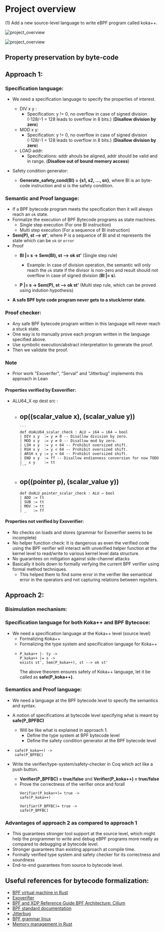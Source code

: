 # Project overview
(1) Add a new source-level language to write eBPF program called koka++. 

![project_overview](eBPF_existing_languages.png)



![project_overview](pictorial_view_of_project.png)



## Property preservation by byte-code

## Approach 1: 
### Specification language:
- We need a specification language to specify the properties of interest.
  - DIV x y : 
    - Specification: y != 0, no overflow in case of signed division (-128/-1 = 128 leads to overflow in 8 bits.) (**Disallow division by zero**)
  - MOD x y:
    - Specification: y != 0, no overflow in case of signed division (-128/-1 = 128 leads to overflow in 8 bits.) (**Disallow division by zero**)
  - LOAD addr:
    - Specifications: addr ahouls be aligned, addr should be valid and in range. (**Disallow out of bound memory access**)

- Safety condition generator:
  - **Generate_safety_cond(BI) = {s1, s2, ..., sn}**, where BI is an byte-code instruction and si is the safety condition.
  
### Semantic and Proof language:
- If a BPF bytecode program meets the specification then it will always reach an ```ok``` state.
- Formalize the execution of BPF Bytecode programs as state machines.
  - Single step execution (For one BI instruction)
  - Multi step execution (For a sequence of BI instruction)
- **Sem(P), st --> st'**, where P is a sequence of BI and st represents the state which can be ```ok``` or ```error```
- Proof
  - **BI |= s ->
    Sem(BI), st --> ok st'** (Single step rule)
    
    - Example: In case of division operation, the semantic will only reach the ```ok``` state if the divisor is non-zero and result should not overflow in case of signed division (**BI |= s**). 
  - **P |= s ->
    Sem(P), st --> ok st'** (Multi step rule, which can be proved using indution hypothesis)
- **A safe BPF byte code program never gets to a stuck/error state.**

### Proof checker:
- Any safe BPF bytecode program written in this language will never reach a stuck state.
- One way is to manually prove each program written in the language specified above.
- Use symbolic execution/abstract interpretation to generate the proof.
- Then we validate the proof.

### Note
- Prior work "Exoverifer", "Serval" and "Jitterbug" implements this approach in Lean

#### Properties verified by Exoverifier:
- ALU64_X op dest src :
    - op((scalar_value x), (scalar_value y))
        -
          ```
          def doALU64_scalar_check : ALU → i64 → i64 → bool
          | DIV x y  := y ≠ 0 -- Disallow division by zero.
          | MOD x y  := y ≠ 0 -- Disallow mod by zero.
          | LSH x y  := y < 64 -- Prohibit oversized shift.
          | RSH x y  := y < 64 -- Prohibit oversized shift.
          | ARSH x y := y < 64 -- Prohibit oversized shift.
          | END x y  := ff -- Disallow endianness conversion for now TODO
          | _ x y    := tt
          ```
     - op((pointer p), (scalar_value y))
       -
         ```
         def doALU_pointer_scalar_check : ALU → bool
        | ADD := tt
        | SUB := tt
        | MOV := tt
        | _   := ff

         ```
#### Properties not verified by Exoverifier:
- No checks on loads and stores (grammar for Exoverifier seems to be incomplete)
- No helper function check: It is dangerous as even the verified code using the BPF verifier will interact with unverified helper function at the 
  kernel level to read/write to various kernel level data structure.
- No guarantees on mitigation against side-channel attacks
- Basically it boils down to formally verfying the current BPF verifier using formal method techniques.
     - This helped them to find some error in the verifier like semantical error in the operators and not capturing relations between regsiters.

## Approach 2:
### Bisimulation mechanism: 

### Specification language for both Koka++ and BPF Bytecoce:

  - We need a specification language at the Koka++ level (source level)
    - Formalizing Koka++
    - Formalizing the type system and specification language for Koka++
    - ```
      P_koka++ |- ty ->
      P_koka++ |= s ->
      exists st', Sem(P_koka++), st --> ok st' 
      ```
      The above theorem ensures safety of Koka++ language, let it be called as **safe(P_koka++)**.

### Semantics and Proof language: 
- We need a language at the BPF bytecode level to specify the semantics and syntax.
- A notion of specifications at bytecode level specifying what is meant by **safe(P_BPFBC)**
    - Will be like what is explained in approach 1.
      - Define the type system at BPF bytecode level
      - Define the safety condition generator at the BPF bytecode level
- 
  ```
   safe(P_koka++) ->
   safe(P_BPFBC)
  ```

- Write the verifier/type-system/safety-checker in Coq which act like a push button. 
  - **Verifier(P_BPFBC) = true/false** and **Verifier(P_koka++) = true/false**
  - Prove the correctness of the verifier once and forall
    ```
    Verifier(P_koka++)= true ->
    safe(P_koka++)
    ```
    ```
    Verifier(P_BPFBC)= true ->
    safe(P_BPFBC)
    ```

### Advantages of approach 2 as compared to approach 1
- This guarantees stronger tool support at the source level, which might help the programmer to write and debug eBPF programs more neatly as compared to debugging at bytecode level.
- Stronger guarantees than existing approach at compile time.
- Formally verified type system and safety checker for its correctness and soundness
- End-to-end guarantees from source to bytecode level.

## Useful references for bytecode formalization:

- [BPF virtual machine in Rust](https://github.com/qmonnet/rbpf)
- [Exoverifier](https://github.com/uw-unsat/exoverifier)
- [BPF and XDP Reference Guide BPF Architecture: Cilium](https://docs.cilium.io/en/stable/bpf/architecture/#instruction-set)
- [BPF standard documentation](https://github.com/ietf-wg-bpf/ebpf-docs)
- [Jitterbug](https://github.com/uw-unsat/jitterbug)
- [BPF grammar linux](https://www.kernel.org/doc/html/next/bpf/instruction-set.html)
- [Memory management in Rust](https://medium.com/geekculture/understanding-memory-management-in-rust-a341cfce9807)
